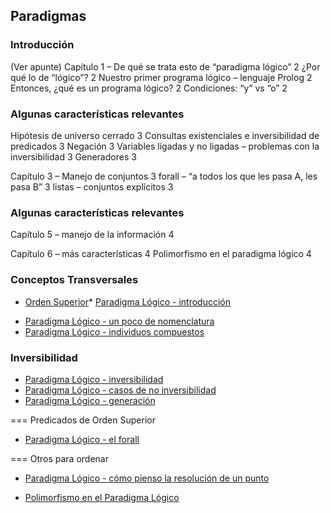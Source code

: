 Paradigmas
----------

### Introducción

(Ver apunte) Capítulo 1 – De qué se trata esto de “paradigma lógico” 2 ¿Por qué lo de “lógico”? 2 Nuestro primer programa lógico – lenguaje Prolog 2 Entonces, ¿qué es un programa lógico? 2 Condiciones: “y” vs “o” 2

### Algunas características relevantes

Hipótesis de universo cerrado 3 Consultas existenciales e inversibilidad de predicados 3 Negación 3 Variables ligadas y no ligadas – problemas con la inversibilidad 3 Generadores 3

Capítulo 3 – Manejo de conjuntos 3 forall – “a todos los que les pasa A, les pasa B” 3 listas – conjuntos explícitos 3

### Algunas características relevantes

Capítulo 5 – manejo de la información 4

Capítulo 6 – más características 4 Polimorfismo en el paradigma lógico 4

### Conceptos Transversales

-   [Orden Superior](orden-superior.html)\* [Paradigma Lógico - introducción](paradigma-logico---introduccion.html)

<!-- -->

-   [Paradigma Lógico - un poco de nomenclatura](paradigma-logico---un-poco-de-nomenclatura.html)
-   [Paradigma Lógico - individuos compuestos](paradigma-logico---individuos-compuestos.html)

### Inversibilidad

-   [Paradigma Lógico - inversibilidad](paradigma-logico---inversibilidad.html)
-   [Paradigma Lógico - casos de no inversibilidad](paradigma-logico---casos-de-no-inversibilidad.html)
-   [Paradigma Lógico - generación](paradigma-logico---generacion.html)

=== Predicados de Orden Superior

-   [Paradigma Lógico - el forall](paradigma-logico---el-forall.html)

=== Otros para ordenar

-   [Paradigma Lógico - cómo pienso la resolución de un punto](paradigma-logico---como-pienso-la-resolucion-de-un-punto.html)

<!-- -->

-   [Polimorfismo en el Paradigma Lógico](polimorfismo-en-el-paradigma-logico.html)

